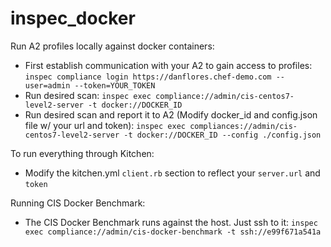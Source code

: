 # inspec_docker

Run A2 profiles locally against docker containers:
- First establish communication with your A2 to gain access to profiles: 
`inspec compliance login https://danflores.chef-demo.com --user=admin --token=YOUR_TOKEN`
- Run desired scan: `inspec exec compliance://admin/cis-centos7-level2-server -t docker://DOCKER_ID`
- Run desired scan and report it to A2 (Modify docker_id and config.json file w/ your url and token):
`inspec exec compliances://admin/cis-centos7-level2-server -t docker://DOCKER_ID --config ./config.json`


To run everything through Kitchen:
- Modify the kitchen.yml `client.rb` section to reflect your `server.url` and `token`

Running CIS Docker Benchmark:
- The CIS Docker Benchmark runs against the host. Just ssh to it:
`inspec exec compliance://admin/cis-docker-benchmark -t ssh://e99f671a541a`
